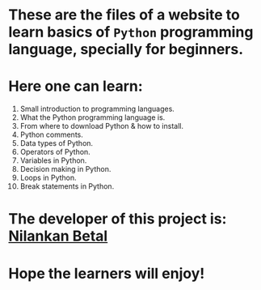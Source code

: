 # These are the files of a website to learn basics of **`Python`** programming language, specially for beginners.

# Here one can learn: 

  1. Small introduction to programming languages.
  2. What the Python programming language is.
  3. From where to download Python & how to install.
  4. Python comments.
  5. Data types of Python.
  6. Operators of Python.
  7. Variables in Python.
  8. Decision making in Python.
  9. Loops in Python.
  10. Break statements in Python.

# The developer of this project is: [Nilankan Betal](https://github.com/NilankanBetal)

# Hope the learners will enjoy!
